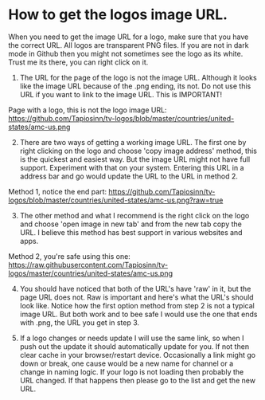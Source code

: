 # How to get the logos image URL.

When you need to get the image URL for a logo, make sure that you have the correct URL. All logos are transparent PNG files. If you are not in dark mode in Github then you might not sometimes see the logo as its white. Trust me its there, you can right click on it.

1. The URL for the page of the logo is not the image URL. Although it looks like the image URL because of the .png ending, its not. Do not use this URL if you want to link to the image URL. This is IMPORTANT!
 
Page with a logo, this is not the logo image URL: https://github.com/Tapiosinn/tv-logos/blob/master/countries/united-states/amc-us.png
 
  
2. There are two ways of getting a working image URL. The first one by right clicking on the logo and choose 'copy image address' method, this is the quickest and easiest way. But the image URL might not have full support. Experiment with that on your system. Entering this URL in a address bar and go would update the URL to the URL in method 2.
 
Method 1, notice the end part: https://github.com/Tapiosinn/tv-logos/blob/master/countries/united-states/amc-us.png?raw=true
 
  
3. The other method and what I recommend is the right click on the logo and choose 'open image in new tab' and from the new tab copy the URL. I believe this method has best support in various websites and apps.
 
Method 2, you're safe using this one: https://raw.githubusercontent.com/Tapiosinn/tv-logos/master/countries/united-states/amc-us.png
 
  
4. You should have noticed that both of the URL's have 'raw' in it, but the page URL does not. Raw is important and here's what the URL's should look like. Notice how the first option method from step 2 is not a typical image URL. But both work and to bee safe I would use the one that ends with .png, the URL you get in step 3.
 
5. If a logo changes or needs update I will use the same link, so when I push out the update it should automatically update for you. If not then clear cache in your browser/restart device. Occasionally a link might go down or break, one cause would be a new name for channel or a change in naming logic. If your logo is not loading then probably the URL changed. If that happens then please go to the list and get the new URL.
